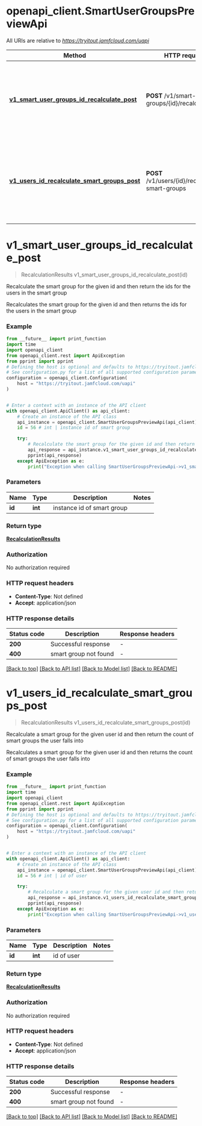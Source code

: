 # openapi_client.SmartUserGroupsPreviewApi

All URIs are relative to *https://tryitout.jamfcloud.com/uapi*

Method | HTTP request | Description
------------- | ------------- | -------------
[**v1_smart_user_groups_id_recalculate_post**](SmartUserGroupsPreviewApi.md#v1_smart_user_groups_id_recalculate_post) | **POST** /v1/smart-user-groups/{id}/recalculate | Recalculate the smart group for the given id and then return the ids for the users in the smart group 
[**v1_users_id_recalculate_smart_groups_post**](SmartUserGroupsPreviewApi.md#v1_users_id_recalculate_smart_groups_post) | **POST** /v1/users/{id}/recalculate-smart-groups | Recalculate a smart group for the given user id and then return the count of smart groups the user falls into 


# **v1_smart_user_groups_id_recalculate_post**
> RecalculationResults v1_smart_user_groups_id_recalculate_post(id)

Recalculate the smart group for the given id and then return the ids for the users in the smart group 

Recalculates the smart group for the given id and then returns the ids for the users in the smart group 

### Example

```python
from __future__ import print_function
import time
import openapi_client
from openapi_client.rest import ApiException
from pprint import pprint
# Defining the host is optional and defaults to https://tryitout.jamfcloud.com/uapi
# See configuration.py for a list of all supported configuration parameters.
configuration = openapi_client.Configuration(
    host = "https://tryitout.jamfcloud.com/uapi"
)


# Enter a context with an instance of the API client
with openapi_client.ApiClient() as api_client:
    # Create an instance of the API class
    api_instance = openapi_client.SmartUserGroupsPreviewApi(api_client)
    id = 56 # int | instance id of smart group

    try:
        # Recalculate the smart group for the given id and then return the ids for the users in the smart group 
        api_response = api_instance.v1_smart_user_groups_id_recalculate_post(id)
        pprint(api_response)
    except ApiException as e:
        print("Exception when calling SmartUserGroupsPreviewApi->v1_smart_user_groups_id_recalculate_post: %s\n" % e)
```

### Parameters

Name | Type | Description  | Notes
------------- | ------------- | ------------- | -------------
 **id** | **int**| instance id of smart group | 

### Return type

[**RecalculationResults**](RecalculationResults.md)

### Authorization

No authorization required

### HTTP request headers

 - **Content-Type**: Not defined
 - **Accept**: application/json

### HTTP response details
| Status code | Description | Response headers |
|-------------|-------------|------------------|
**200** | Successful response |  -  |
**400** | smart group not found |  -  |

[[Back to top]](#) [[Back to API list]](../README.md#documentation-for-api-endpoints) [[Back to Model list]](../README.md#documentation-for-models) [[Back to README]](../README.md)

# **v1_users_id_recalculate_smart_groups_post**
> RecalculationResults v1_users_id_recalculate_smart_groups_post(id)

Recalculate a smart group for the given user id and then return the count of smart groups the user falls into 

Recalculates a smart group for the given user id and then returns the count of smart groups the user falls into 

### Example

```python
from __future__ import print_function
import time
import openapi_client
from openapi_client.rest import ApiException
from pprint import pprint
# Defining the host is optional and defaults to https://tryitout.jamfcloud.com/uapi
# See configuration.py for a list of all supported configuration parameters.
configuration = openapi_client.Configuration(
    host = "https://tryitout.jamfcloud.com/uapi"
)


# Enter a context with an instance of the API client
with openapi_client.ApiClient() as api_client:
    # Create an instance of the API class
    api_instance = openapi_client.SmartUserGroupsPreviewApi(api_client)
    id = 56 # int | id of user

    try:
        # Recalculate a smart group for the given user id and then return the count of smart groups the user falls into 
        api_response = api_instance.v1_users_id_recalculate_smart_groups_post(id)
        pprint(api_response)
    except ApiException as e:
        print("Exception when calling SmartUserGroupsPreviewApi->v1_users_id_recalculate_smart_groups_post: %s\n" % e)
```

### Parameters

Name | Type | Description  | Notes
------------- | ------------- | ------------- | -------------
 **id** | **int**| id of user | 

### Return type

[**RecalculationResults**](RecalculationResults.md)

### Authorization

No authorization required

### HTTP request headers

 - **Content-Type**: Not defined
 - **Accept**: application/json

### HTTP response details
| Status code | Description | Response headers |
|-------------|-------------|------------------|
**200** | Successful response |  -  |
**400** | smart group not found |  -  |

[[Back to top]](#) [[Back to API list]](../README.md#documentation-for-api-endpoints) [[Back to Model list]](../README.md#documentation-for-models) [[Back to README]](../README.md)

